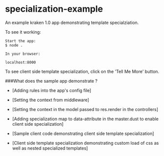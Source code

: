 # specialization-example

An example kraken 1.0 app demonstrating template specialziation.

To see it working:

```
Start the app:
$ node .

In your browser:

localhost:8000
```
To see client side template specialization, click on the 'Tell Me More' button.

###What does the sample app demonstrate ?

* [Adding rules into the app's config file]

* [Setting the context from middleware]

* [Setting the context in the model passed to res.render in the controllers]

* [Adding specialization map to data-attribute in the master.dust to enable client side specialization]

* [Sample client code demonstrating client side template specialization]

* [Client side template specialization demonstrating custom load of css as well as nested specialized templates]